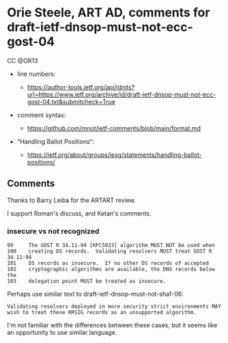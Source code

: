 # Orie Steele, ART AD, comments for draft-ietf-dnsop-must-not-ecc-gost-04 
CC @OR13

* line numbers:
  - https://author-tools.ietf.org/api/idnits?url=https://www.ietf.org/archive/id/draft-ietf-dnsop-must-not-ecc-gost-04.txt&submitcheck=True

* comment syntax:
  - https://github.com/mnot/ietf-comments/blob/main/format.md

* "Handling Ballot Positions":
  - https://ietf.org/about/groups/iesg/statements/handling-ballot-positions/

## Comments

Thanks to Barry Leiba for the ARTART review.

I support Roman's discuss, and Ketan's comments.

### insecure vs not recognized

```
99	   The GOST R 34.11-94 [RFC5933] algorithm MUST NOT be used when
100	   creating DS records.  Validating resolvers MUST treat GOST R 34.11-94
101	   DS records as insecure.  If no other DS records of accepted
102	   cryptographic algorithms are available, the DNS records below the
103	   delegation point MUST be treated as insecure.
```

Perhaps use similar text to draft-ietf-dnsop-must-not-sha1-06:

```
Validating resolvers deployed in more security strict environments MAY wish to treat these RRSIG records as an unsupported algorithm.
```

I'm not familiar with the differences between these cases, but it seems like an opportunity to use similar language.


